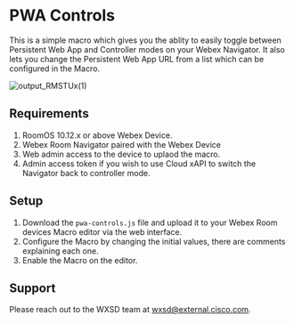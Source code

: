 # PWA Controls
This is a simple macro which gives you the ablity to easily toggle between Persistent Web App and Controller modes on your Webex Navigator. It also lets you change the Persistent Web App URL from a list which can be configured in the Macro.


![output_RMSTUx(1)](https://user-images.githubusercontent.com/21026209/166060186-c4f0d8ca-22c4-4598-977f-78dd47ab049e.gif)


## Requirements

1. RoomOS 10.12.x or above Webex Device.
2. Webex Room Navigator paired with the Webex Device
3. Web admin access to the device to uplaod the macro.
4. Admin access token if you wish to use Cloud xAPI to switch the Navigator back to controller mode.


## Setup

1. Download the ``pwa-controls.js`` file and upload it to your Webex Room devices Macro editor via the web interface.
2. Configure the Macro by changing the initial values, there are comments explaining each one.
3. Enable the Macro on the editor.

## Support

Please reach out to the WXSD team at [wxsd@external.cisco.com](mailto:wxsd@external.cisco.com?subject=layout-macro).
